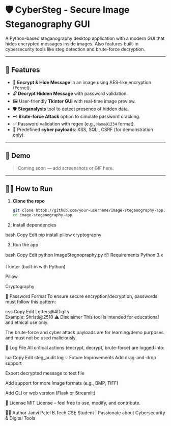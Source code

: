 # 🛡️ CyberSteg - Secure Image Steganography GUI

A Python-based steganography desktop application with a modern GUI that hides encrypted messages inside images. Also features built-in cybersecurity tools like steg detection and brute-force decryption.

---

## 🚀 Features

- 🔐 **Encrypt & Hide Message** in an image using AES-like encryption (Fernet).
- 🔓 **Decrypt Hidden Message** with password validation.
- 🖼️ User-friendly **Tkinter GUI** with real-time image preview.
- 🛡️ **Steganalysis** tool to detect presence of hidden data.
- 🗝️ **Brute-force Attack** option to simulate password cracking.
- ✅ Password validation with regex (e.g., `Name@1234` format).
- 🧠 Predefined **cyber payloads**: XSS, SQLi, CSRF (for demonstration only).

---

## 📸 Demo

> Coming soon — add screenshots or GIF here.

---

## 🧑‍💻 How to Run

1. **Clone the repo**
   ```bash
   git clone https://github.com/your-username/image-steganography-app.git
   cd image-steganography-app
2. Install dependencies

bash
Copy
Edit
pip install pillow cryptography

3. Run the app

bash
Copy
Edit
python ImageStegnopraphy.py
📦 Requirements
Python 3.x

Tkinter (built-in with Python)

Pillow

Cryptography

🔐 Password Format
To ensure secure encryption/decryption, passwords must follow this pattern:

css
Copy
Edit
Letters@4Digits  
Example: Shristi@2510
⚠️ Disclaimer
This tool is intended for educational and ethical use only.

The brute-force and cyber attack payloads are for learning/demo purposes and must not be used maliciously.

📂 Log File
All critical actions (encrypt, decrypt, brute-force) are logged into:

lua
Copy
Edit
steg_audit.log
💡 Future Improvements
Add drag-and-drop support

Export decrypted message to text file

Add support for more image formats (e.g., BMP, TIFF)

Add CLI or web version (Flask or Streamlit)

📜 License
MIT License – feel free to use, modify, and contribute.

🙋‍♀️ Author
Janvi Patel
B.Tech CSE Student | Passionate about Cybersecurity & Digital Tools
